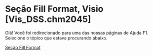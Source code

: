 
# Seção Fill Format, Visio [Vis_DSS.chm2045]

Olá! Você foi redirecionado para uma das nossas páginas de Ajuda F1. Selecione o tópico que estava procurando abaixo.

[Seção Fill Format](http://msdn.microsoft.com/library/2435046a-ee0b-7a23-de85-bf70c125218c%28Office.15%29.aspx)

